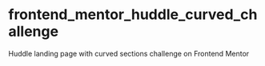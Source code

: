 # frontend_mentor_huddle_curved_challenge
Huddle landing page with curved sections challenge on Frontend Mentor
